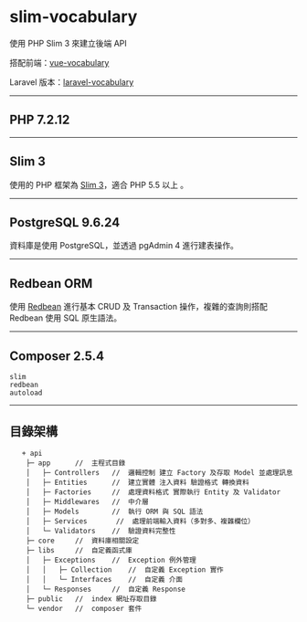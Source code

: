 # slim-vocabulary

使用 PHP Slim 3 來建立後端 API

搭配前端：[vue-vocabulary](https://github.com/tk50486yui/vue-vocabulary.git)

Laravel 版本：[laravel-vocabulary](https://github.com/tk50486yui/laravel-vocabulary.git)

---
## PHP 7.2.12

---
## Slim 3

使用的 PHP 框架為 [Slim 3](https://www.slimframework.com/docs/v3/)，適合 PHP 5.5 以上
。

---
## PostgreSQL 9.6.24

資料庫是使用 PostgreSQL，並透過 pgAdmin 4 進行建表操作。

---
## Redbean ORM

使用 [Redbean](https://www.redbeanphp.com/index.php) 進行基本 CRUD 及 Transaction 操作，複雜的查詢則搭配 Redbean 使用 SQL 原生語法。

---
## Composer 2.5.4

    slim
    redbean
    autoload

---
## 目錄架構
```    
   + api
    ├─ app      //  主程式目錄
    │   ├─ Controllers   //  邏輯控制 建立 Factory 及存取 Model 並處理訊息
    │   ├─ Entities      //  建立實體 注入資料 驗證格式 轉換資料
    │   ├─ Factories     //  處理資料格式 實際執行 Entity 及 Validator
    │   ├─ Middlewares   //  中介層 
    │   ├─ Models        //  執行 ORM 與 SQL 語法    
    │   ├─ Services       //  處理前端輸入資料（多對多、複雜欄位）
    │   └─ Validators    //  驗證資料完整性
    ├─ core     //  資料庫相關設定
    ├─ libs     //  自定義函式庫
    │   ├─ Exceptions    //  Exception 例外管理
    │   │   ├─ Collection    //  自定義 Exception 實作
    │   │   └─ Interfaces    //  自定義 介面
    │   └─ Responses     //  自定義 Response
    ├─ public   //  index 網址存取目錄    
    └─ vendor   //  composer 套件

```